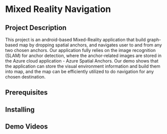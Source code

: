# Mixed Reality Navigation 

## Project Description
This project is an android-based Mixed-Reality application that build graph-based map by dropping spatial anchors, and navigates user to and from any two chosen anchors. Our application fully relies on the image recognition (SLAM) for anchor detection, where the anchor-related images are stored in the Azure cloud application - Azure Spatial Anchors. Our demo shows that the application can store the visual  environment information and build them into map, and the map can be efficiently utilized to do navigation for any chosen destination.


## Prerequisites


## Installing


## Demo Videos
